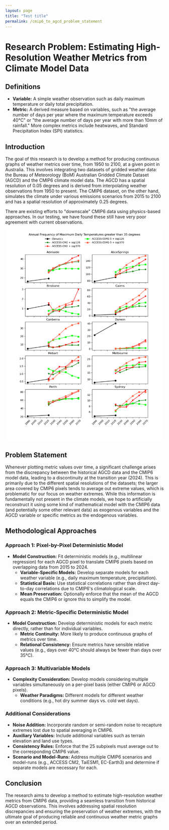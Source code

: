 ```yaml
---
layout: page
title: "Test title"
permalink: /cmip6_to_agcd_problem_statement
---
```


# Research Problem: Estimating High-Resolution Weather Metrics from Climate Model Data

## Definitions

- **Variable:** A simple weather observation such as daily maximum temperature or daily total precipitation.
- **Metric:** A derived measure based on variables, such as "the average number of days per year where the maximum temperature exceeds 40°C" or "the average number of days per year with more than 10mm of rainfall." More complex metrics include heatwaves,  and Standard Precipitation Index (SPI) statistics.

## Introduction

The goal of this research is to develop a method for producing continuous graphs of weather metrics over time, from 1950 to 2100, at a given point in Australia. This involves integrating two datasets of gridded weather data: the Bureau of Meteorology (BoM) Australian Gridded Climate Dataset (AGCD) and the CMIP6 climate model data. The AGCD has a spatial resolution of 0.05 degrees and is derived from interpolating weather observations from 1950 to present. The CMIP6 dataset, on the other hand, simulates the climate under various emissions scenarios from 2015 to 2100 and has a spatial resolution of approximately 0.25 degrees.

There are existing efforts to "downscale" CMIP6 data using physics-based approaches. In our testing, we have found these still have very poor agreement with current observations.

![Charts showing days over 35°C over time for Australian cities](./images/TX_g35.png "Days over 35°C")

## Problem Statement

 Whenever plotting metric values over time, a significant challenge arises from the discrepancy between the historical AGCD data and the CMIP6 model data, leading to a discontinuity at the transition year (2024). This is primarily due to the different spatial resolutions of the datasets; the larger area covered by CMIP6 pixels tends to average out extreme values, which is problematic for our focus on weather extremes. While this information is fundamentally not present in the climate models, we hope to artificially reconstruct it using some kind of mathematical model with the CMIP6 data (and potentially some other relevant data) as exogenous variables and the AGCD variable or specific metrics as the endogenous variables.

## Methodological Approaches

### Approach 1: Pixel-by-Pixel Deterministic Model
- **Model Construction:** Fit deterministic models (e.g., multilinear regression) for each AGCD pixel to translate CMIP6 pixels based on overlapping data from 2015 to 2024.
  - **Variable-Specific Models:** Develop separate models for each weather variable (e.g., daily maximum temperature, precipitation).
  - **Statistical Basis:** Use statistical correlations rather than direct day-to-day correlations due to CMIP6's climatological scale.
  - **Mean Preservation:** Optionally enforce that the mean of the AGCD equals the CMIP6 or ignore this to simplify the model.

### Approach 2: Metric-Specific Deterministic Model
- **Model Construction:** Develop deterministic models for each metric directly, rather than for individual variables.
  - **Metric Continuity:** More likely to produce continuous graphs of metrics over time.
  - **Relational Consistency:** Ensure metrics have sensible relative values (e.g., days over 40°C should always be fewer than days over 35°C).

### Approach 3: Multivariable Models
- **Complexity Consideration:** Develop models considering multiple variables simultaneously on a per-pixel basis (either CMIP6 or AGCD pixels).
  - **Weather Paradigms:** Different models for different weather conditions (e.g., hot dry summer days vs. cold wet days).

### Additional Considerations
- **Noise Addition:** Incorporate random or semi-random noise to recapture extremes lost due to spatial averaging in CMIP6.
- **Auxiliary Variables:** Include additional variables such as terrain elevation and land use types.
- **Consistency Rules:** Enforce that the 25 subpixels must average out to the corresponding CMIP6 value.
- **Scenario and Model-Runs:** Address multiple CMIP6 scenarios and model-runs (e.g., ACCESS CM2, TaiESM1, EC-Earth3) and determine if separate models are necessary for each.

## Conclusion

The research aims to develop a method to estimate high-resolution weather metrics from CMIP6 data, providing a seamless transition from historical AGCD observations. This involves addressing spatial resolution discrepancies and ensuring the preservation of weather extremes, with the ultimate goal of producing reliable and continuous weather metric graphs over an extended period.